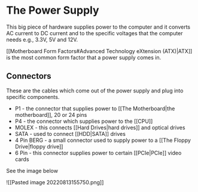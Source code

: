 # The Power Supply

This big piece of hardware supplies power to the computer and it converts AC current to DC current and to the specific voltages that the computer needs e.g., 3.3V, 5V and 12V.

[[Motherboard Form Factors#Advanced Technology eXtension (ATX)|ATX]] is the most common form factor that a power supply comes in.

## Connectors

These are the cables which come out of the power supply and plug into specific components.

- P1 - the connector that supplies power to [[The Motherboard|the motherboard]], 20 or 24 pins
- P4 - the connector which supplies power to the [[CPU]]
- MOLEX - this connects [[Hard Drives|hard drives]] and optical drives
- SATA - used to connect [[HDD|SATA]] drives
- 4 Pin BERG - a small connector used to supply power to a [[The Floppy Drive|floppy drive]]
- 6 Pin - this connector supplies power to certain [[PCIe|PCIe]] video cards

See the image below

![[Pasted image 20220813155750.png]]
